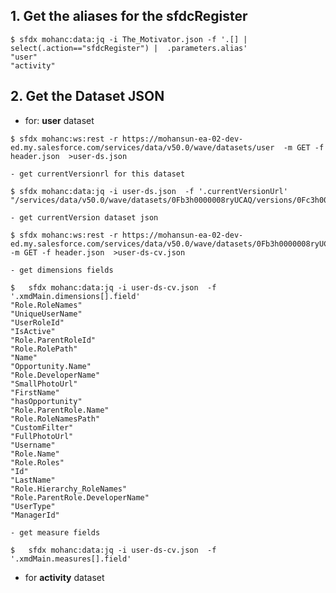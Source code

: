 ## 1. Get the aliases for the sfdcRegister

```
$ sfdx mohanc:data:jq -i The_Motivator.json -f '.[] | select(.action=="sfdcRegister") |  .parameters.alias'
"user"
"activity"
```

## 2. Get the Dataset JSON
- for: **user** dataset
```
$ sfdx mohanc:ws:rest -r https://mohansun-ea-02-dev-ed.my.salesforce.com/services/data/v50.0/wave/datasets/user  -m GET -f header.json  >user-ds.json

``` 
    - get currentVersionrl for this dataset
```
$ sfdx mohanc:data:jq -i user-ds.json  -f '.currentVersionUrl'
"/services/data/v50.0/wave/datasets/0Fb3h0000008ryUCAQ/versions/0Fc3h000003nCMLCA2"
```
    - get currentVersion dataset json
```
$ sfdx mohanc:ws:rest -r https://mohansun-ea-02-dev-ed.my.salesforce.com/services/data/v50.0/wave/datasets/0Fb3h0000008ryUCAQ/versions/0Fc3h000003nCMLCA2  -m GET -f header.json  >user-ds-cv.json

```
    - get dimensions fields
```
$   sfdx mohanc:data:jq -i user-ds-cv.json  -f '.xmdMain.dimensions[].field'
"Role.RoleNames"
"UniqueUserName"
"UserRoleId"
"IsActive"
"Role.ParentRoleId"
"Role.RolePath"
"Name"
"Opportunity.Name"
"Role.DeveloperName"
"SmallPhotoUrl"
"FirstName"
"hasOpportunity"
"Role.ParentRole.Name"
"Role.RoleNamesPath"
"CustomFilter"
"FullPhotoUrl"
"Username"
"Role.Name"
"Role.Roles"
"Id"
"LastName"
"Role.Hierarchy_RoleNames"
"Role.ParentRole.DeveloperName"
"UserType"
"ManagerId"

```
    - get measure fields 
```
$   sfdx mohanc:data:jq -i user-ds-cv.json  -f '.xmdMain.measures[].field'

```
- for **activity** dataset 


